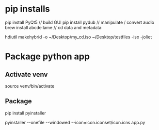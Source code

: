 # pip installs

pip install PyQt5 // build GUI
pip install pydub // manipulate / convert audio
brew install abcde lame // cd data and metadata

<!-- ------------------- -->

<!-- Emualte Test CD -->

hdiutil makehybrid -o ~/Desktop/my_cd.iso ~/Desktop/testfiles -iso -joliet

# Package python app

## Activate venv

source venv/bin/activate

## Package

pip install pyinstaller

pyinstaller --onefile --windowed --icon=icon.iconset/icon.icns app.py
